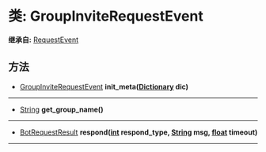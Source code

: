 # 类: GroupInviteRequestEvent  
  
**继承自:** [RequestEvent](RequestEvent.md)  
  
## 方法 
  
- [GroupInviteRequestEvent](GroupInviteRequestEvent.md) **init_meta([Dictionary](https://docs.godotengine.org/en/latest/classes/class_dictionary.html) dic)**  
  
---  
  
- [String](https://docs.godotengine.org/en/latest/classes/class_string.html) **get_group_name()**  
  
---  
  
- [BotRequestResult](BotRequestResult.md) **respond([int](https://docs.godotengine.org/en/latest/classes/class_int.html) respond_type, [String](https://docs.godotengine.org/en/latest/classes/class_string.html) msg, [float](https://docs.godotengine.org/en/latest/classes/class_float.html) timeout)**  
  
---  
  

